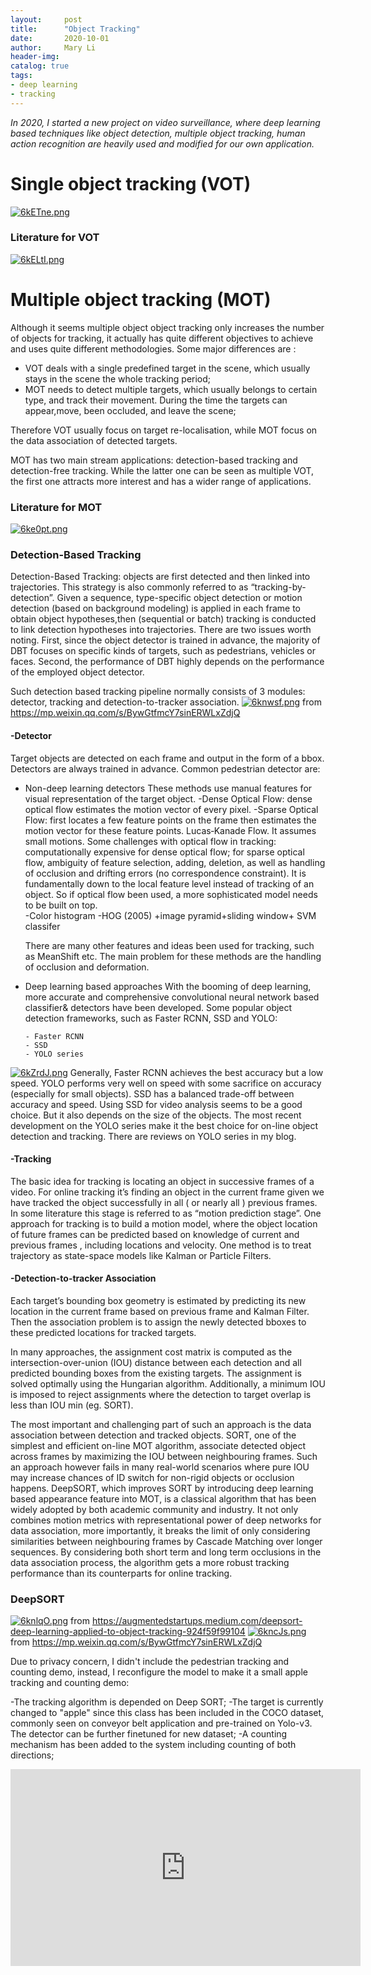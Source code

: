 ```yaml
---
layout:     post
title:      "Object Tracking"
date:       2020-10-01
author:     Mary Li
header-img:
catalog: true
tags:
- deep learning
- tracking
---
```

_In 2020, I started a new project on video surveillance, where deep learning based techniques like object detection, 
multiple object tracking, human action recognition are heavily used and modified for our own application._

# Single object tracking (VOT)
[![6kETne.png](https://s3.ax1x.com/2021/03/02/6kETne.png)](https://imgtu.com/i/6kETne)

### Literature for VOT

[![6kELtI.png](https://s3.ax1x.com/2021/03/02/6kELtI.png)](https://imgtu.com/i/6kELtI)

# Multiple object tracking (MOT)
Although it seems multiple object object tracking only increases the number of objects for tracking, 
it actually has quite different objectives to achieve and uses quite different methodologies. Some major differences are :
- VOT deals with a single predefined target in the scene, which usually stays in the scene the whole tracking period;
- MOT needs to detect multiple targets, which usually belongs to certain type, and track their movement. During the time 
  the targets can appear,move, been occluded,  and leave the scene;

Therefore VOT usually focus on target re-localisation, while MOT focus on the data association of detected targets.

MOT has two main stream applications: detection-based tracking and detection-free tracking. While the latter one can be 
seen as multiple VOT, the first one attracts more interest and has a wider range of applications. 

### Literature for MOT
[![6ke0pt.png](https://s3.ax1x.com/2021/03/02/6ke0pt.png)](https://imgtu.com/i/6ke0pt)

### Detection-Based Tracking
Detection-Based Tracking: objects are first detected and then linked into trajectories. This strategy is also commonly 
referred to as “tracking-by-detection”. Given a sequence, type-specific object detection or motion detection (based on 
background modeling) is applied in each frame to obtain object hypotheses,then (sequential or batch) tracking is conducted 
to link detection hypotheses into trajectories. There are two issues worth noting. First, since the object detector is trained 
in advance, the majority of DBT focuses on specific kinds of targets, such as pedestrians, vehicles or faces. Second, the 
performance of DBT highly depends on the performance of the employed object detector.

Such detection based tracking pipeline normally consists of 3 modules: detector, tracking and detection-to-tracker association. 
[![6knwsf.png](https://s3.ax1x.com/2021/03/02/6knwsf.png)](https://imgtu.com/i/6knwsf)
from https://mp.weixin.qq.com/s/BywGtfmcY7sinERWLxZdjQ

#### -Detector
 Target objects are detected on each frame and output in the form of a bbox. Detectors are always trained in advance. Common pedestrian detector are:

- Non-deep learning detectors
      These methods use manual features for visual representation of the target object.
      -Dense Optical Flow: dense optical flow estimates the motion vector of every pixel.
     -Sparse Optical Flow: first locates a few feature points on the frame then estimates the motion vector for these feature points. Lucas‐Kanade Flow.  It assumes small motions. 
     Some challenges with optical flow in tracking: computationally expensive for dense optical flow; for sparse optical flow, ambiguity of feature selection, adding, deletion, as well as handling of occlusion and drifting errors (no correspondence constraint).  It is fundamentally down to the local feature level instead of tracking of an object. So if optical flow been used, a more sophisticated model needs to be built on top.  
      -Color histogram
      -HOG (2005) +image pyramid+sliding window+ SVM classifer 

    There are many other features and ideas been used for tracking, such as MeanShift etc. The main problem for these methods are the handling of occlusion and deformation. 
          
- Deep learning based approaches
    With the booming of deep learning, more accurate and comprehensive convolutional neural network based classifier& detectors have been developed. Some popular object detection frameworks, such as Faster RCNN, SSD and YOLO: 

      - Faster RCNN 
      - SSD 
      - YOLO series 

[![6kZrdJ.png](https://s3.ax1x.com/2021/03/02/6kZrdJ.png)](https://imgtu.com/i/6kZrdJ)
Generally, Faster RCNN achieves the best accuracy but a low speed. YOLO performs very well on speed with some sacrifice 
on accuracy (especially for small objects). SSD has a balanced trade-off between accuracy and speed. Using SSD for video
analysis seems to be a good choice. But it also depends on the size of the objects. The most recent development on the YOLO
series make it the best choice for on-line object detection and tracking. There are reviews on YOLO series in my blog.

#### -Tracking 
The basic idea for tracking is locating an object in successive frames of a video. For online tracking it’s finding an 
object in the current frame given we have tracked the object successfully in all ( or nearly all ) previous frames. 
In some literature this stage is referred to as “motion prediction stage”. One approach for tracking is to build a motion model, 
where the object location of future frames can be predicted based on knowledge of current and previous frames , including 
locations and velocity. One method is to treat trajectory as state-space models like Kalman or Particle Filters.

#### -Detection-to-tracker Association

Each target’s bounding box geometry is estimated by predicting its new location in the current frame based on previous frame 
and Kalman Filter. Then the association problem is to assign the newly detected bboxes to these predicted locations for tracked targets. 

In many approaches, the assignment cost matrix is computed as the intersection-over-union (IOU) distance between each detection 
and all predicted bounding boxes from the existing targets. The assignment is solved optimally using the Hungarian algorithm. 
Additionally, a minimum IOU is imposed to reject assignments where the detection to target overlap is less than IOU min (eg. SORT).

 The most important and challenging part of such an approach is the data association between detection and tracked objects.
 SORT, one of the simplest and efficient on-line MOT algorithm, associate detected object across frames by maximizing the 
 IOU between neighbouring frames. Such an approach however fails in many real-world scenarios where pure IOU may increase 
 chances of ID switch for non-rigid objects or occlusion happens. DeepSORT, which improves SORT by introducing deep learning
 based appearance feature into MOT, is a classical algorithm that has been widely adopted by both academic community and industry.
 It not only combines motion metrics with representational power of deep networks for data association, more importantly,
 it breaks the limit of only considering similarities between neighbouring frames by Cascade Matching over longer sequences.
 By considering both short term and long term occlusions in the data association process, the algorithm gets a more robust 
 tracking performance than its counterparts for online tracking. 

### DeepSORT
[![6knlqO.png](https://s3.ax1x.com/2021/03/02/6knlqO.png)](https://imgtu.com/i/6knlqO)
from https://augmentedstartups.medium.com/deepsort-deep-learning-applied-to-object-tracking-924f59f99104
[![6kncJs.png](https://s3.ax1x.com/2021/03/02/6kncJs.png)](https://imgtu.com/i/6kncJs)
from https://mp.weixin.qq.com/s/BywGtfmcY7sinERWLxZdjQ

Due to privacy concern, I didn't include the pedestrian tracking and counting demo, instead, I reconfigure the model to make
it a small apple tracking and counting demo:

-The tracking algorithm is depended on Deep SORT;
-The target is currently changed to "apple" since this class has been included in the COCO dataset, commonly seen on conveyor 
belt application and pre-trained on Yolo-v3. The detector can be further finetuned for new dataset;
-A counting mechanism has been added to the system including counting of both directions;

<iframe width="560" height="315" src="https://youtu.be/AShXxvh9Dps" frameborder="0" allow="autoplay; encrypted-media" allowfullscreen></iframe>
